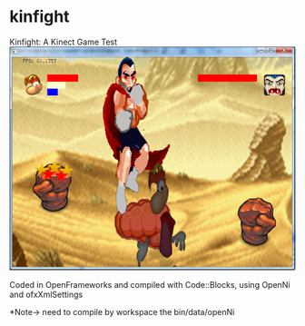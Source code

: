 # kinfight
Kinfight: A Kinect Game Test
![interface](https://github.com/dberga/kinfight/blob/main/interface.png?raw=true)

Coded in OpenFrameworks and compiled with Code::Blocks, using OpenNi and ofxXmlSettings

*Note-> need to compile by workspace the bin/data/openNi

